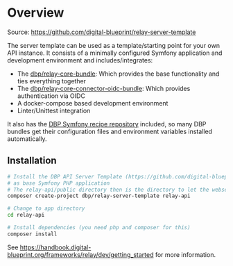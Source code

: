# Overview

Source: https://github.com/digital-blueprint/relay-server-template

The server template can be used as a template/starting point for your own API instance.
It consists of a minimally configured Symfony application and development environment
and includes/integrates:

* The [dbp/relay-core-bundle](https://packagist.org/packages/dbp/relay-core-bundle): Which provides the base functionality and ties everything together
* The [dbp/relay-core-connector-oidc-bundle](https://packagist.org/packages/dbp/relay-core-connector-oidc-bundle): Which provides authentication via OIDC
* A docker-compose based development environment
* Linter/Unittest integration

It also has the [DBP Symfony recipe repository](https://github.com/digital-blueprint/symfony-recipes) included,
so many DBP bundles get their configuration files and environment variables installed automatically.

## Installation

```bash
# Install the DBP API Server Template (https://github.com/digital-blueprint/relay-server-template)
# as base Symfony PHP application
# The relay-api/public directory then is the directory to let the webserver point at 
composer create-project dbp/relay-server-template relay-api

# Change to app directory
cd relay-api

# Install dependencies (you need php and composer for this)
composer install
```

See https://handbook.digital-blueprint.org/frameworks/relay/dev/getting_started for more information.
